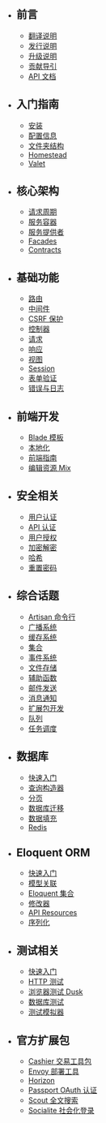- ## 前言
    - [翻译说明](/docs/{{version}}/about)
    - [发行说明](/docs/{{version}}/releases)
    - [升级说明](/docs/{{version}}/upgrade)
    - [贡献导引](/docs/{{version}}/contributions)
    - [API 文档](/api/{{version}})
- ## 入门指南
    - [安装](/docs/{{version}}/installation)
    - [配置信息](/docs/{{version}}/configuration)
    - [文件夹结构](/docs/{{version}}/structure)
    - [Homestead](/docs/{{version}}/homestead)
    - [Valet](/docs/{{version}}/valet)
- ## 核心架构
    - [请求周期](/docs/{{version}}/lifecycle)
    - [服务容器](/docs/{{version}}/container)
    - [服务提供者](/docs/{{version}}/providers)
    - [Facades](/docs/{{version}}/facades)
    - [Contracts](/docs/{{version}}/contracts)
- ## 基础功能
    - [路由](/docs/{{version}}/routing)
    - [中间件](/docs/{{version}}/middleware)
    - [CSRF 保护](/docs/{{version}}/csrf)
    - [控制器](/docs/{{version}}/controllers)
    - [请求](/docs/{{version}}/requests)
    - [响应](/docs/{{version}}/responses)
    - [视图](/docs/{{version}}/views)
    - [Session](/docs/{{version}}/session)
    - [表单验证](/docs/{{version}}/validation)
    - [错误与日志](/docs/{{version}}/errors)
- ## 前端开发
    - [Blade 模板](/docs/{{version}}/blade)
    - [本地化](/docs/{{version}}/localization)
    - [前端指南](/docs/{{version}}/frontend)
    - [编辑资源 Mix](/docs/{{version}}/mix)
- ## 安全相关
    - [用户认证](/docs/{{version}}/authentication)
    - [API 认证](/docs/{{version}}/passport)
    - [用户授权](/docs/{{version}}/authorization)
    - [加密解密](/docs/{{version}}/encryption)
    - [哈希](/docs/{{version}}/hashing)
    - [重置密码](/docs/{{version}}/passwords)
- ## 综合话题
    - [Artisan 命令行](/docs/{{version}}/artisan)
    - [广播系统](/docs/{{version}}/broadcasting)
    - [缓存系统](/docs/{{version}}/cache)
    - [集合](/docs/{{version}}/collections)
    - [事件系统](/docs/{{version}}/events)
    - [文件存储](/docs/{{version}}/filesystem)
    - [辅助函数](/docs/{{version}}/helpers)
    - [邮件发送](/docs/{{version}}/mail)
    - [消息通知](/docs/{{version}}/notifications)
    - [扩展包开发](/docs/{{version}}/packages)
    - [队列](/docs/{{version}}/queues)
    - [任务调度](/docs/{{version}}/scheduling)
- ## 数据库
    - [快速入门](/docs/{{version}}/database)
    - [查询构造器](/docs/{{version}}/queries)
    - [分页](/docs/{{version}}/pagination)
    - [数据库迁移](/docs/{{version}}/migrations)
    - [数据填充](/docs/{{version}}/seeding)
    - [Redis](/docs/{{version}}/redis)
- ## Eloquent ORM
    - [快速入门](/docs/{{version}}/eloquent)
    - [模型关联](/docs/{{version}}/eloquent-relationships)
    - [Eloquent 集合](/docs/{{version}}/eloquent-collections)
    - [修改器](/docs/{{version}}/eloquent-mutators)
    - [API Resources](/docs/{{version}}/eloquent-resources)
    - [序列化](/docs/{{version}}/eloquent-serialization)
- ## 测试相关
    - [快速入门](/docs/{{version}}/testing)
    - [HTTP 测试](/docs/{{version}}/http-tests)
    - [浏览器测试 Dusk](/docs/{{version}}/dusk)
    - [数据库测试](/docs/{{version}}/database-testing)
    - [测试模拟器](/docs/{{version}}/mocking)
- ## 官方扩展包
    - [Cashier 交易工具包](/docs/{{version}}/billing)
    - [Envoy 部署工具](/docs/{{version}}/envoy)
    - [Horizon](/docs/{{version}}/horizon)
    - [Passport OAuth 认证](/docs/{{version}}/passport)
    - [Scout 全文搜索](/docs/{{version}}/scout)
    - [Socialite 社会化登录](/docs/{{version}}/socialite)